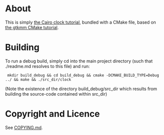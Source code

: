 About
=====

This is simply [the Cairo clock tutorial](https://developer.gnome.org/gtkmm-tutorial/3.4/sec-drawing-clock-example.html.en),
bundled with a CMake file, based on [the gtkmm CMake tutorial](https://wiki.gnome.org/gtkmm/UsingCMake).


Building
========

To run a debug build, simply cd into the main project directory (such that ./readme.md resolves to this file) and run:

     mkdir build_debug && cd build_debug && cmake -DCMAKE_BUILD_TYPE=Debug ../ && make && ./src_dir/clock

(Note the existence of the directory build_debug/src_dir which results from building the source-code contained within src_dir)


Copyright and Licence
=====================

See [COPYING.md](COPYING.md).

